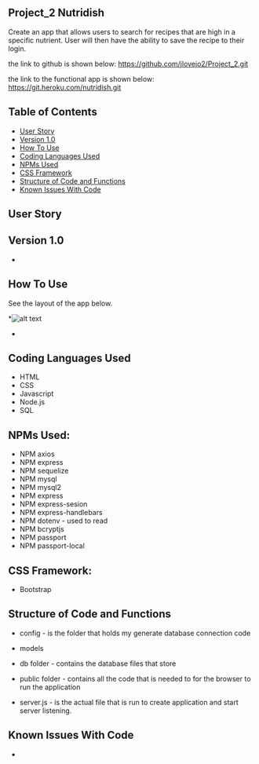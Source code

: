 ## Project_2 Nutridish
Create an app that allows users to search for recipes that are high in a specific nutrient.  User will then have the ability to save the recipe to their login.

the link to github is shown below:
https://github.com/jlovejo2/Project_2.git

the link to the functional app is shown below:
https://git.heroku.com/nutridish.git

## Table of Contents
* [User Story](#user-story)
* [Version 1.0](#version-1.0)
* [How To Use](#how-to-use)
* [Coding Languages Used](#coding-languages-used)
* [NPMs Used](#npms-used)
* [CSS Framework](#css-framework)
* [Structure of Code and Functions](#structure-of-code-and-functions)
* [Known Issues With Code](#known-issues-with-code)

## User Story


## Version 1.0
* 

## How To Use
See the layout of the app below.

*![alt text](/public/assets/images/empty_modal.png "Starting page of App") 

-
## Coding Languages Used
* HTML
* CSS
* Javascript
* Node.js
* SQL

## NPMs Used:
* NPM axios
* NPM express
* NPM sequelize
* NPM mysql
* NPM mysql2
* NPM express
* NPM express-sesion
* NPM express-handlebars
* NPM dotenv - used to read
* NPM bcryptjs
* NPM passport
* NPM passport-local

## CSS Framework:
* Bootstrap

## Structure of Code and Functions
* config - is the folder that holds my generate database connection code
  
* models

* db folder - contains the database files that store 

* public folder - contains all the code that is needed to for the browser to run the application
 
* server.js - is the actual file that is run to create application and start server listening.


## Known Issues With Code
* 
